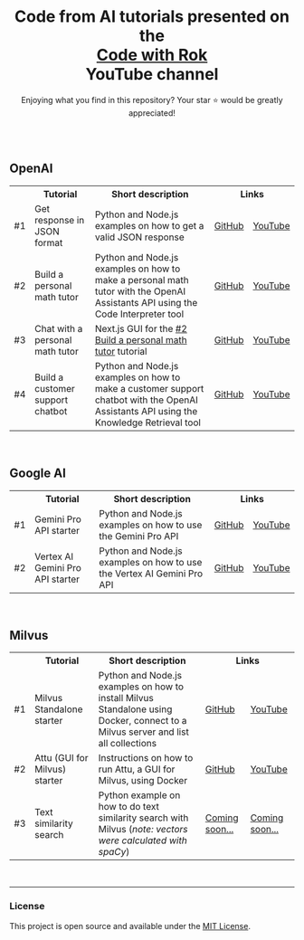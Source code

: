 <div align="center">

# Code from AI tutorials presented on the <br> [Code with Rok](https://www.youtube.com/@codewithrok) <br> YouTube channel

Enjoying what you find in this repository? Your star ⭐ would be greatly appreciated!

<br>

</div>

<br>

## OpenAI

<table>
  <tr>
    <th></th>
    <th>Tutorial</th>
    <th>Short description</th>
    <th colspan="2">Links</th>
  </tr>
  <tr>
    <td>#1</td>
    <td>Get response in JSON format</td>
    <td>Python and Node.js examples on how to get a valid JSON response</td>
    <td>
      <a href="https://github.com/rokbenko/ai-playground/tree/main/openai-tutorials/1-Get_response_in_JSON_format">GitHub</a>
    </td>
    <td>
      <a href="https://youtu.be/o4q2qsGKVkE">YouTube</a>
    </td>
  </tr>
  <tr>
    <td>#2</td>
    <td>Build a personal math tutor</td>
    <td>Python and Node.js examples on how to make a personal math tutor with the OpenAI Assistants API using the Code Interpreter tool</td>
    <td>
      <a href="https://github.com/rokbenko/ai-playground/tree/main/openai-tutorials/2-Build_a_personal_math_tutor">GitHub</a>
    </td>
    <td>
      <a href="https://youtu.be/F-KRs6vg4mM">YouTube</a>
    </td>
  </tr>
  <tr>
    <td>#3</td>
    <td>Chat with a personal math tutor</td>
    <td>Next.js GUI for the <a href="https://github.com/rokbenko/ai-playground/tree/main/openai-tutorials/2-Build_a_personal_math_tutor">#2 Build a personal math tutor</a> tutorial</td>
    <td>
      <a href="https://github.com/rokbenko/ai-playground/tree/main/openai-tutorials/3-Chat_with_a_personal_math_tutor">GitHub</a>
    </td>
    <td>
      <a href="https://youtu.be/QThg_MqiYCo">YouTube</a>
    </td>
  </tr>
  <tr>
    <td>#4</td>
    <td>Build a customer support chatbot</td>
    <td>Python and Node.js examples on how to make a customer support chatbot with the OpenAI Assistants API using the Knowledge Retrieval tool</td>
    <td>
      <a href="https://github.com/rokbenko/ai-playground/tree/main/openai-tutorials/4-Build_a_customer_support_chatbot">GitHub</a>
    </td>
    <td>
      <a href="https://youtu.be/xbgX8fu78DI">YouTube</a>
    </td>
  </tr>
</table>

<br>

## Google AI

<table>
  <tr>
    <th></th>
    <th>Tutorial</th>
    <th>Short description</th>
    <th colspan="2">Links</th>
  </tr>
  <tr>
    <td>#1</td>
    <td>Gemini Pro API starter</td>
    <td>Python and Node.js examples on how to use the Gemini Pro API</td>
    <td>
      <a href="https://github.com/rokbenko/ai-playground/tree/main/google-ai-tutorials/1-Gemini_Pro_API_starter">GitHub</a>
    </td>
    <td>
      <a href="https://youtu.be/0qv_4x1K6hU">YouTube</a>
    </td>
  </tr>
  <tr>
    <td>#2</td>
    <td>Vertex AI Gemini Pro API starter</td>
    <td>Python and Node.js examples on how to use the Vertex AI Gemini Pro API</td>
    <td>
      <a href="https://github.com/rokbenko/ai-playground/tree/main/google-ai-tutorials/2-Vertex_AI_Gemini_Pro_API_starter">GitHub</a>
    </td>
    <td>
      <a href="https://youtu.be/I8W-4oq1onY">YouTube</a>
    </td>
  </tr>
</table>

<br>

## Milvus

<table>
  <tr>
    <th></th>
    <th>Tutorial</th>
    <th>Short description</th>
    <th colspan="2">Links</th>
  </tr>
  <tr>
    <td>#1</td>
    <td>Milvus Standalone starter</td>
    <td>Python and Node.js examples on how to install Milvus Standalone using Docker, connect to a Milvus server and list all collections</td>
    <td>
      <a href="https://github.com/rokbenko/ai-playground/tree/main/milvus-tutorials/1-Milvus_standalone_starter">GitHub</a>
    </td>
    <td>
      <a href="https://youtu.be/OD5FS7qUfBQ">YouTube</a>
    </td>
  </tr>
  <tr>
    <td>#2</td>
    <td>Attu (GUI for Milvus) starter</td>
    <td>Instructions on how to run Attu, a GUI for Milvus, using Docker</td>
    <td>
      <a href="https://github.com/rokbenko/ai-playground/tree/main/milvus-tutorials/2-Attu_gui_for_milvus_starter">GitHub</a>
    </td>
    <td>
      <a href="https://youtu.be/oUQUVcJBnYk">YouTube</a>
    </td>
  </tr>
  <tr>
    <td>#3</td>
    <td>Text similarity search</td>
    <td>Python example on how to do text similarity search with Milvus (<i>note: vectors were calculated with spaCy</i>)</td>
    <td>
      <a href="#">Coming soon...</a>
    </td>
    <td>
      <a href="#">Coming soon...</a>
    </td>
  </tr>
</table>

<br>

---

### License

This project is open source and available under the [MIT License](https://github.com/rokbenko/ai-playground/blob/main/LICENSE).
